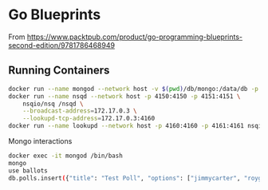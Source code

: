# Go Blueprints

From https://www.packtpub.com/product/go-programming-blueprints-second-edition/9781786468949

## Running Containers

```sh
docker run --name mongod --network host -v $(pwd)/db/mongo:/data/db -p 27017:27017 mongo
docker run --name nsqd --network host -p 4150:4150 -p 4151:4151 \
    nsqio/nsq /nsqd \
    --broadcast-address=172.17.0.3 \
    --lookupd-tcp-address=172.17.0.3:4160
docker run --name lookupd --network host -p 4160:4160 -p 4161:4161 nsqio/nsq /nsqlookupd
```

Mongo interactions

```sh
docker exec -it mongod /bin/bash
mongo
use ballots
db.polls.insert({"title": "Test Poll", "options": ["jimmycarter", "roygoode", "richardnixon", "arnoldschwarzenegger", "berniesanders"]})
```

